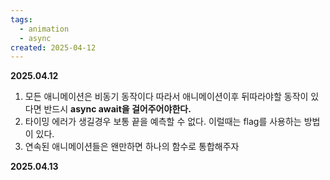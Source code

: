 ```yaml
---
tags:
  - animation
  - async
created: 2025-04-12
---
```

**2025.04.12**
1. 모든 애니메이션은 비동기 동작이다 따라서 애니메이션이후 뒤따라야할 동작이 있다면 반드시 **async await을 걸어주어야한다.**
2. 타이밍 에러가 생길경우 보통 끝을 예측할 수 없다. 이럴때는 flag를 사용하는 방법이 있다.
3. 연속된 애니메이션들은 왠만하면 하나의 함수로 통합해주자 


**2025.04.13**






